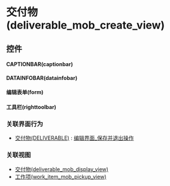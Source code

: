 # 交付物(deliverable_mob_create_view)  <!-- {docsify-ignore-all} -->



## 控件
#### CAPTIONBAR(captionbar)
#### DATAINFOBAR(datainfobar)
#### 编辑表单(form)
#### 工具栏(righttoolbar)


### 关联界面行为
  * [交付物(DELIVERABLE)](module/Base/deliverable) : [编辑界面_保存并退出操作](module/Base/deliverable#界面行为)

### 关联视图
  * [交付物(deliverable_mob_display_view)](app/view/deliverable_mob_display_view)
  * [工作项(work_item_mob_pickup_view)](app/view/work_item_mob_pickup_view)

<script>
 const { createApp } = Vue
  createApp({
    data() {
      return {

      }
    }
  }).use(ElementPlus).mount('#app')
</script>